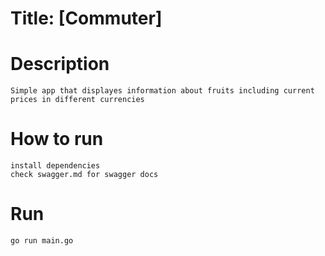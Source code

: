 #  Title: [Commuter]

# Description
    Simple app that displayes information about fruits including current prices in different currencies

# How to run
    install dependencies
    check swagger.md for swagger docs
# Run 
    go run main.go